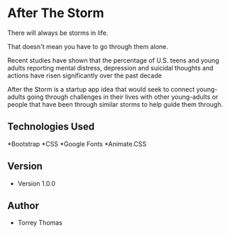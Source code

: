 # After The Storm

There will always be storms in life.

That doesn't mean you have to go through them alone.

Recent studies have shown that the percentage of U.S. teens and young adults reporting mental distress, depression and suicidal thoughts and actions have risen significantly over the past decade

After the Storm is a startup app idea that would seek to connect young-adults going through challenges in their lives with other young-adults or people that have been through similar storms to help guide them through.


## Technologies Used

*Bootstrap
*CSS
*Google Fonts
*Animate.CSS

## Version
* Version 1.0.0

## Author
* Torrey Thomas
